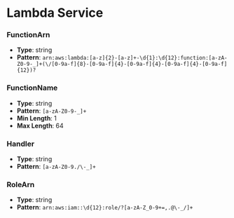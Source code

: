 # Lambda Service

### FunctionArn
- **Type**: string
- **Pattern**: `arn:aws:lambda:[a-z]{2}-[a-z]+-\d{1}:\d{12}:function:[a-zA-Z0-9-_]+(\/[0-9a-f]{8}-[0-9a-f]{4}-[0-9a-f]{4}-[0-9a-f]{4}-[0-9a-f]{12})?`

### FunctionName
- **Type**: string
- **Pattern**: `[a-zA-Z0-9-_]+`
- **Min Length**: 1
- **Max Length**: 64

### Handler
- **Type**: string
- **Pattern**: `[a-zA-Z0-9./\-_]+`

### RoleArn
- **Type**: string
- **Pattern**: `arn:aws:iam::\d{12}:role/?[a-zA-Z_0-9+=,.@\-_/]+`

